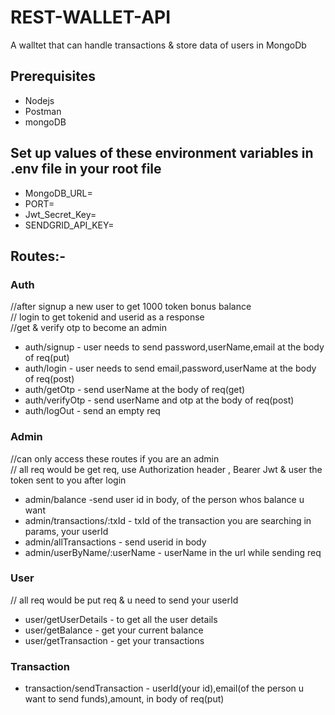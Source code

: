# REST-WALLET-API
A walltet that can handle transactions & store data of users in MongoDb
## Prerequisites
- Nodejs
- Postman
- mongoDB

## Set up values of these environment variables in .env file in your root file
- MongoDB_URL=
- PORT=
- Jwt_Secret_Key=
- SENDGRID_API_KEY=

## Routes:-

### Auth
//after signup a new user to get 1000 token bonus balance<br />
 // login to get tokenid and userid as a response<br />
  //get & verify otp to become an admin<br />

* auth/signup - user needs to send password,userName,email at the body of req(put)
* auth/login - user needs to send email,password,userName at the body of req(post)
* auth/getOtp - send userName at the body of req(get)
* auth/verifyOtp - send userName and otp at the body of req(post)
* auth/logOut - send an empty req

### Admin
//can only access these routes if you are an admin<br />
// all req would be get req, use Authorization header , Bearer Jwt & user the token sent to you after login<br />
* admin/balance -send user id in body, of the person whos balance u want
* admin/transactions/:txId - txId of the transaction you are searching in params, your userId
* admin/allTransactions - send userid in body
* admin/userByName/:userName - userName in the url while sending req

### User
// all req would be put req & u need to send your userId<br />
* user/getUserDetails - to get all the user details
* user/getBalance - get your current balance
* user/getTransaction - get your transactions

### Transaction
* transaction/sendTransaction - userId(your id),email(of the person u want to send funds),amount, in body of req(put)




